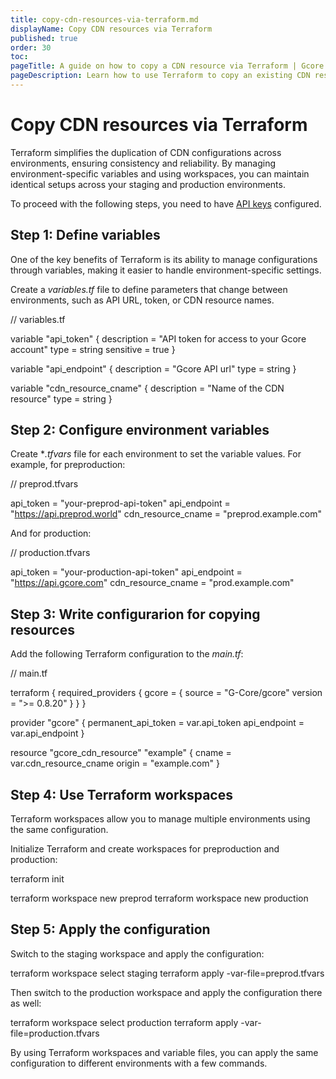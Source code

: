 ```yaml
---
title: copy-cdn-resources-via-terraform.md
displayName: Copy CDN resources via Terraform
published: true
order: 30
toc:
pageTitle: A guide on how to copy a CDN resource via Terraform | Gcore
pageDescription: Learn how to use Terraform to copy an existing CDN resource.
---
```

# Copy CDN resources via Terraform 

Terraform simplifies the duplication of CDN configurations across environments, ensuring consistency and reliability. By managing environment-specific variables and using workspaces, you can maintain identical setups across your staging and production environments.

<alert-element type="tip" title="Tip">
 
To proceed with the following steps, you need to have <a href="https://gcore.com/docs/account-settings/create-use-or-delete-a-permanent-api-token#create-a-permanent-api-token" target="_blank">API keys</a> configured. 
 
</alert-element>

## Step 1: Define variables

One of the key benefits of Terraform is its ability to manage configurations through variables, making it easier to handle environment-specific settings. 

Create a *variables.tf* file to define parameters that change between environments, such as API URL, token, or CDN resource names. 

<code-block>

// variables.tf
 
variable "api_token" {
  description = "API token for access to your Gcore account"
  type        = string
  sensitive   = true
}
 
variable "api_endpoint" {
  description = "Gcore API url"
  type        = string
}
 
variable "cdn_resource_cname" {
  description = "Name of the CDN resource"
  type        = string
}

</code-block>

## Step 2: Configure environment variables 

Create **.tfvars* file for each environment to set the variable values. For example, for preproduction:

<code-block>

// preprod.tfvars
 
api_token          = "your-preprod-api-token"
api_endpoint       = "https://api.preprod.world"
cdn_resource_cname = "preprod.example.com"

</code-block>

And for production:

<code-block>

// production.tfvars
 
api_token          = "your-production-api-token"
api_endpoint       = "https://api.gcore.com"
cdn_resource_cname = "prod.example.com"

</code-block>

## Step 3: Write configurarion for copying resources 

Add the following Terraform configuration to the *main.tf*:

<code-block>

// main.tf
 
terraform {
  required_providers {
    gcore = {
      source  = "G-Core/gcore"
      version = ">= 0.8.20"
    }
  }
}
 
provider "gcore" {
  permanent_api_token = var.api_token
  api_endpoint = var.api_endpoint
}
 
 
resource "gcore_cdn_resource" "example" {
  cname  = var.cdn_resource_cname
  origin = "example.com"
}

</code-block>

## Step 4: Use Terraform workspaces

Terraform workspaces allow you to manage multiple environments using the same configuration. 

Initialize Terraform and create workspaces for preproduction and production: 

<code-block>

terraform init
 
terraform workspace new preprod
terraform workspace new production

</code-block>

## Step 5: Apply the configuration 

Switch to the staging workspace and apply the configuration:

<code-block>

terraform workspace select staging
terraform apply -var-file=preprod.tfvars

</code-block>

Then switch to the production workspace and apply the configuration there as well: 

<code-block>

terraform workspace select production
terraform apply -var-file=production.tfvars

</code-block>

By using Terraform workspaces and variable files, you can apply the same configuration to different environments with a few commands.
